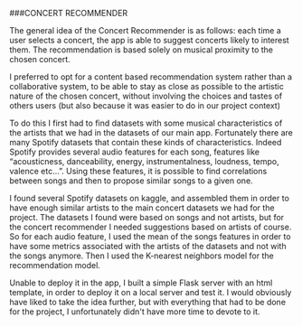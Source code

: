 ###CONCERT RECOMMENDER

The general idea of the Concert Recommender is as follows: each time a user selects a concert, the app is able to suggest concerts likely to interest them. The recommendation is based solely on musical proximity to the chosen concert.

I preferred to opt for a content based recommendation system rather than a collaborative system, to be able to stay as close as possible to the artistic nature of the chosen concert, without involving the choices and tastes of others users (but also because it was easier to do in our project context)

To do this I first had to find datasets with some musical characteristics of the artists that we had in the datasets of our main app. Fortunately there are many Spotify datasets that contain these kinds of characteristics. Indeed Spotify provides several audio features for each song, features like “acousticness, danceability, energy, instrumentalness, loudness, tempo, valence etc…”. Using these features, it is possible to find correlations between songs and then to propose similar songs to a given one.

I found several Spotify datasets on kaggle, and assembled them in order to have enough similar artists to the main concert datasets we had for the project. 
The datasets I found were based on songs and not artists, but for the concert recommender I needed suggestions based on artists of course. So for each audio feature, I used the mean of the songs features in order to have some metrics associated with the artists of the datasets and not with the songs anymore. 
Then I used the K-nearest neighbors model for the recommendation model.

Unable to deploy it in the app, I built a simple Flask server with an html template, in order to deploy it on a local server and test it. I would obviously have liked to take the idea further, but with everything that had to be done for the project, I unfortunately didn't have more time to devote to it.

